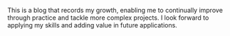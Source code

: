 This is a blog that records my growth, enabling me to continually improve through practice and tackle more complex projects. I look forward to applying my skills and adding value in future applications.

